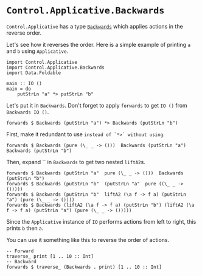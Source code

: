 # `Control.Applicative.Backwards`

`Control.Applicative` has a type [`Backwards`](https://hackage.haskell.org/package/transformers/docs/Control-Applicative-Backwards.html) which applies actions in the reverse order.

Let's see how it reverses the order. Here is a simple example of printing `a` and `b` using `Applicative`.

```
import Control.Applicative
import Control.Applicative.Backwards
import Data.Foldable

main :: IO ()
main = do
    putStrLn "a" *> putStrLn "b"
```

Let's put it in `Backwards`. Don't forget to apply `forwards` to get `IO ()` from `Backwards IO ()`.

```
forwards $ Backwards (putStrLn "a") *> Backwards (putStrLn "b")
```

First, make it redundant to use `` instead of `*>` without using ``.

```
forwards $ Backwards (pure (\_ _ -> ()))  Backwards (putStrLn "a")  Backwards (putStrLn "b")
```

Then, expand `` in `Backwards` to get two nested `liftA2`s.

```
forwards $ Backwards (putStrLn "a"  pure (\_ _ -> ()))  Backwards (putStrLn "b")
forwards $ Backwards (putStrLn "b"  (putStrLn "a"  pure ((\_ _ -> ()))))
forwards $ Backwards (putStrLn "b"  liftA2 (\a f -> f a) (putStrLn "a") (pure (\_ _ -> ())))
forwards $ Backwards (liftA2 (\a f -> f a) (putStrLn "b") (liftA2 (\a f -> f a) (putStrLn "a") (pure (\_ _ -> ()))))
```

Since the `Applicative` instance of `IO` performs actions from left to right, this prints `b` then `a`.

You can use it something like this to reverse the order of actions.

```
-- Forward
traverse_ print [1 .. 10 :: Int]
-- Backward
forwards $ traverse_ (Backwards . print) [1 .. 10 :: Int]
```
